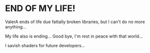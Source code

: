 # END OF MY LIFE!

ValerA ends of life due fattally broken libraries, but I can't do no more anything...

My life also is ending... Good bye, I'm rest in peace with that world...

I savish shaders for future developers...
